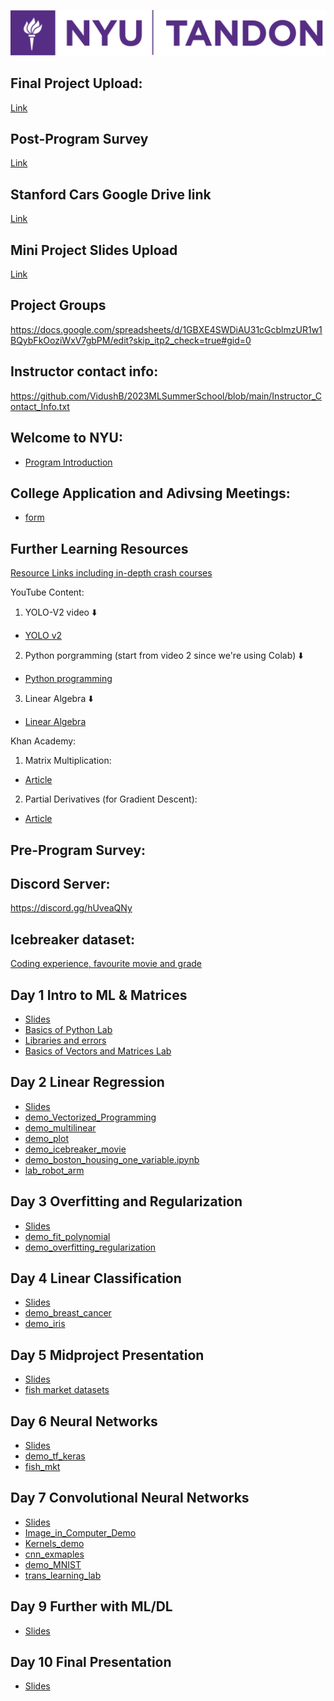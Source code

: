 ![NYU Tandon Logo](Day9/tandon_logo.png)
## Final Project Upload:
[Link](https://drive.google.com/drive/folders/1zEjiSYEFkIv6QEoR0HD5Ekmc1nmS7VCC?usp=sharing)

## Post-Program Survey
[Link](https://forms.gle/MEtJa3z3KXwZXvTT9)

## Stanford Cars Google Drive link
[Link](https://drive.google.com/drive/folders/1Y-wBwMm-ACbouyt8mwD7eJOPzQgsF9sv?usp=sharing)

## Mini Project Slides Upload
[Link](https://drive.google.com/drive/folders/19DcLxzVVYJl6a-UefgM4evmygCn8EqEq?usp=sharing)

## Project Groups
https://docs.google.com/spreadsheets/d/1GBXE4SWDiAU31cGcblmzUR1w1BQybFkOoziWxV7gbPM/edit?skip_itp2_check=true#gid=0
## Instructor contact info:  
https://github.com/VidushB/2023MLSummerSchool/blob/main/Instructor_Contact_Info.txt  

## Welcome to NYU:
- [Program Introduction](https://docs.google.com/document/d/1ZPjIiKik0eja0h0P6Md8Sw8SEW19UkdXahHOU-6rTf8/edit?usp=sharing)

## College Application and Adivsing Meetings:
- [form](https://forms.gle/eTbrNMQshccDrk5n8)

## Further Learning Resources
[Resource Links including in-depth crash courses](https://github.com/VidushB/2023MLSummerSchool/blob/main/Day9/Resource_links.txt)  
  
YouTube Content:  

1. YOLO-V2 video ⬇️
- [YOLO v2](https://www.youtube.com/watch?v=VOC3huqHrss)
2. Python porgramming (start from video 2 since we're using Colab) ⬇️
- [Python programming](https://www.youtube.com/playlist?list=PL-osiE80TeTskrapNbzXhwoFUiLCjGgY7)
3. Linear Algebra ⬇️
- [Linear Algebra](https://www.youtube.com/playlist?list=PLZHQObOWTQDPD3MizzM2xVFitgF8hE_ab)

Khan Academy:
1. Matrix Multiplication:
- [Article](https://www.khanacademy.org/math/precalculus/x9e81a4f98389efdf:matrices/x9e81a4f98389efdf:multiplying-matrices-by-matrices/a/multiplying-matrices)
2. Partial Derivatives (for Gradient Descent):
- [Article](https://www.khanacademy.org/math/multivariable-calculus/multivariable-derivatives/partial-derivative-and-gradient-articles/a/introduction-to-partial-derivatives)




## Pre-Program Survey:  

## Discord Server:
[https://discord.gg/hUveaQNy
](https://discord.gg/hUveaQNy)  

## Icebreaker dataset: 
[Coding experience, favourite movie and grade](https://docs.google.com/spreadsheets/d/1_ngLKoPC6Dy9hCRPBC4VmFSK9TwZSx-NCQiQYwOcfC4/edit?usp=sharing)

## Day 1 Intro to ML & Matrices
- [Slides](https://github.com/VidushB/2023MLSummerSchool/blob/main/Day1/Day1.pdf)
- [Basics of Python Lab](https://github.com/VidushB/2023MLSummerSchool/blob/main/Day1/demo_python_basics.ipynb)
- [Libraries and errors](https://github.com/VidushB/2023MLSummerSchool/blob/main/Day1/libraries_and_errors.ipynb)
- [Basics of Vectors and Matrices Lab](https://github.com/VidushB/2023MLSummerSchool/blob/main/Day1/demo_vectors_matrices.ipynb)


## Day 2 Linear Regression
- [Slides](https://github.com/VidushB/2023MLSummerSchool/blob/main/Day2/Day2.pdf)
- [demo_Vectorized_Programming](https://github.com/VidushB/2023MLSummerSchool/blob/main/Day2/vectorize_programming.ipynb)
- [demo_multilinear](https://github.com/VidushB/2023MLSummerSchool/blob/main/Day2/demo_multilinear.ipynb)
- [demo_plot](https://github.com/VidushB/2023MLSummerSchool/blob/main/Day2/demo_plot.ipynb)
- [demo_icebreaker_movie](https://github.com/VidushB/2023MLSummerSchool/blob/main/Day2/IceBreaker_movie_demo.ipynb)
- [demo_boston_housing_one_variable.ipynb](https://github.com/VidushB/2023MLSummerSchool/blob/main/Day2/Boston_Housing_One_Variable.ipynb)
- [lab_robot_arm](https://github.com/VidushB/2023MLSummerSchool/blob/main/Day2/lab_robot_arm.ipynb)

## Day 3 Overfitting and Regularization
- [Slides](https://github.com/VidushB/2023MLSummerSchool/blob/main/Day3/Day3.pdf)
- [demo_fit_polynomial](https://github.com/VidushB/2023MLSummerSchool/blob/main/Day3/demo_fit_polynomial.ipynb)
- [demo_overfitting_regularization](https://github.com/VidushB/2023MLSummerSchool/blob/main/Day3/demo_overfitting_regularization.ipynb)

## Day 4 Linear Classification
- [Slides](https://github.com/VidushB/2023MLSummerSchool/blob/main/Day4/Day4.pdf)
- [demo_breast_cancer](https://github.com/VidushB/2023MLSummerSchool/blob/main/Day4/demo_breast_cancer.ipynb)
- [demo_iris](https://github.com/VidushB/2023MLSummerSchool/blob/main/Day4/demo_iris.ipynb)

## Day 5 Midproject Presentation
 - [Slides](https://github.com/VidushB/2023MLSummerSchool/blob/main/Day5/Day%205_Mini_Project.pdf)
 - [fish market datasets](https://github.com/VidushB/2023MLSummerSchool/tree/main/Day5)

## Day 6 Neural Networks
 - [Slides](https://github.com/VidushB/2023MLSummerSchool/blob/main/Day6/Day_6.pdf)
 - [demo_tf_keras](https://github.com/VidushB/2023MLSummerSchool/blob/main/Day6/demo_tf_keras_basics.ipynb)
 - [fish_mkt](https://github.com/VidushB/2023MLSummerSchool/blob/main/Day6/lab_mlp_fish_market_keras.ipynb)

## Day 7 Convolutional Neural Networks
 - [Slides](https://github.com/VidushB/2023MLSummerSchool/blob/main/Day7/Day7.pdf)
 - [Image_in_Computer_Demo](https://github.com/VidushB/2023MLSummerSchool/blob/main/Day7/Images_In_Computer_Demo.ipynb)
 - [Kernels_demo](https://github.com/VidushB/2023MLSummerSchool/blob/main/Day7/Kernels_Demo.ipynb)
 - [cnn_exmaples](https://github.com/VidushB/2023MLSummerSchool/blob/main/Day7/cnn_example.ipynb)
 - [demo_MNIST](https://github.com/VidushB/2023MLSummerSchool/blob/main/Day7/demo_MNIST.ipynb)
 - [trans_learning_lab](https://github.com/VidushB/2023MLSummerSchool/blob/main/Day7/lab_transfer_learning_dog_cat.ipynb)
 
## Day 9 Further with ML/DL
 - [Slides](https://github.com/VidushB/2023MLSummerSchool/blob/main/Day9/Day9.pdf)
 

## Day 10 Final Presentation
 - [Slides](https://github.com/VidushB/2023MLSummerSchool/blob/main/Day10/final_project.pdf)
 
 


